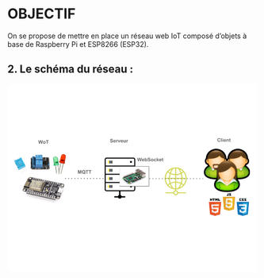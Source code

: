 # OBJECTIF
On se propose de mettre en place un réseau web IoT composé d’objets à base de Raspberry Pi et ESP8266 (ESP32).

## 2.	Le schéma du réseau :
![web_iot.png](images/web_iot.png)
